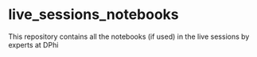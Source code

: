 # live_sessions_notebooks
This repository contains all the notebooks (if used) in the live sessions by experts at DPhi
